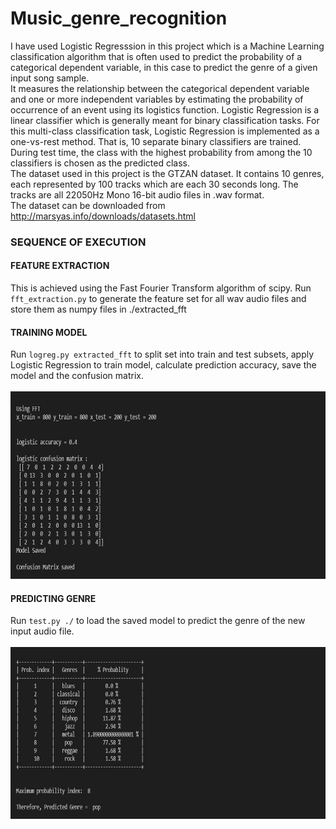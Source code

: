 # Music_genre_recognition

I have used Logistic Regresssion in this project which is a Machine Learning classification algorithm that is often used to predict the probability of a categorical dependent variable, in this case to predict the genre of a given input song sample. <br>
It measures the relationship between the categorical dependent variable and one or more independent variables by estimating the probability of occurrence of an event using its logistics function. Logistic Regression is a linear classifier which is generally meant for binary classification tasks. For this multi-class classification task, Logistic Regression is implemented as a one-vs-rest method. That is, 10 separate binary classifiers are trained. During test time, the class with the highest probability from among the 10 classifiers is chosen as the predicted class.<br>
The dataset used in this project is the GTZAN dataset. It contains 10 genres, each represented by 100 tracks which are each 30 seconds long. The tracks are all 22050Hz Mono 16-bit audio files in .wav format.<br>
The dataset can be downloaded from http://marsyas.info/downloads/datasets.html

<h3>SEQUENCE OF EXECUTION</h3>
<h4>FEATURE EXTRACTION</h4>
This is achieved using the Fast Fourier Transform algorithm of scipy. Run <code>fft_extraction.py</code> to generate the feature set for all wav audio files and store them as numpy files in ./extracted_fft

<h4>TRAINING MODEL</h4>
Run <code>logreg.py extracted_fft</code> to split set into train and test subsets, apply Logistic Regression to train model, calculate prediction accuracy, save the model and the confusion matrix.
<br>
<br>
<img src="images/logreg.png" height="300">

<h4>PREDICTING GENRE</h4>
Run <code>test.py ./</code> to load the saved model to predict the genre of the new input audio file.
<br>
<br>
<img src="images/prediction.png" height="275">
